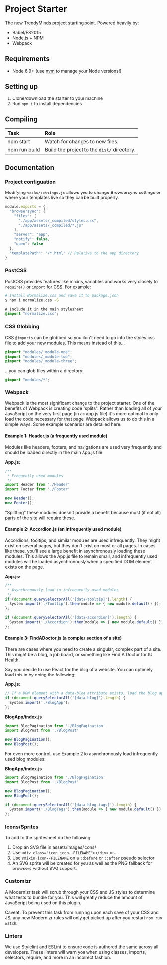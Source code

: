 # Project Starter
The new TrendyMinds project starting point. Powered heavily by:

* Babel/ES2015
* Node.js + NPM
* Webpack

## Requirements
* Node 6.9+ (use [nvm](https://github.com/creationix/nvm) to manage your Node versions!)

## Setting up
1. Clone/download the starter to your machine
2. Run `npm i` to install dependencies

## Compiling
| Task          | Role                                              |
|:--------------|:--------------------------------------------------|
| npm start     | Watch for changes to new files.                   |
| npm run build | Build the project to the `dist/` directory.       |

## Documentation

### Project configuation
Modifying `tasks/settings.js` allows you to change Browsersync settings or where your templates live so they can be built properly.

```js
module.exports = {
  "browsersync": {
    "files": [
      "./app/assets/_compiled/styles.css",
      "./app/assets/_compiled/*.js"
    ],
    "server": "app",
    "notify": false,
    "open": false
  },
  "templatePath": "/*.html" // Relative to the app directory
}
```

### PostCSS
PostCSS provides features like mixins, variables and works very closely to `require()` or `import` for CSS. For example:

```bash
# Install Normalize.css and save it to package.json
$ npm i normalize.css -S
```

```css
# Include it in the main stylesheet
@import "normalize.css";
```

### CSS Globbing
CSS `@imports` can be globbed so you don't need to go into the styles.css file to add your new modules. This means instead of this...

```css
@import "modules/_module-one";
@import "modules/_module-two";
@import "modules/_module-three";
```

...you can glob files within a directory:

```css
@import "modules/*";
```

### Webpack

Webpack is the most significant change to the project starter. One of the benefits of Webpack is creating code "splits". Rather than loading all of your JavaScript on the very first page (in an app.js file) it's more optimal to only load the code necessary for that page. Webpack allows us to do this in a simple ways. Some example scenarios are detailed here.

#### Example 1: Header.js (a frequently used module)
Modules like headers, footers, and navigations are used very frequently and should be loaded directly in the main App.js file.

**App.js:**
```js
/**
 * Frequently used modules
 */
import Header from './Header'
import Footer from './Footer'

new Header();
new Footer();
```

"Splitting" these modules doesn't provide a benefit because most (if not all) parts of the site will require these.

#### Example 2: Accordion.js (an infrequently used module)
Accordions, tooltips, and similar modules are used infrequently. They might exist on several pages, but they don't exist on most or all pages. In cases like these, you'll see a large benefit in asynchronously loading these modules. This allows the App.js file to remain small, and infrequently used modules will be loaded asynchronously when a specified DOM element exists on the page.

**App.js:**
```js
/**
 * Asynchronously load in infrequently used modules
 */
if (document.querySelectorAll('[data-tooltip]').length) {
  System.import('./Tooltip').then(module => { new module.default() });
};

if (document.querySelectorAll('[data-accordion]').length) {
  System.import('./Accordion').then(module => { new module.default() });
};
```

#### Example 3: FindADoctor.js (a complex section of a site)
There are cases where you need to create a singular, complex part of a site. This might be a blog, a job board, or something like Find A Doctor for IU Health.

Say you decide to use React for the blog of a website. You can optimely load this in by doing the following:

**App.js:**
```js
// If a DOM element with a data-blog attribute exists, load the blog application
if (document.querySelectorAll('[data-blog]').length) {
  System.import('./BlogApp');
};
```

**BlogApp/index.js**
```js
import BlogPagination from './BlogPagination'
import BlogPost from './BlogPost'

new BlogPagination();
new BlogPost();
```

For even more control, use Example 2 to asynchronously load infrequently used blog modules:

**BlogApp/index.js**
```js
import BlogPagination from './BlogPagination'
import BlogPost from './BlogPost'

new BlogPagination();
new BlogPost();

if (document.querySelectorAll('[data-blog-tags]').length) {
  System.import('./BlogTags').then(module => { new module.default() });
};
```

### Icons/Sprites
To add to the spritesheet do the following:

1. Drop an SVG file in assets/images/icons/
2. Use `<div class="icon icon--FILENAME"></div>` or...
3. Use `@mixin icon--FILENAME` on a `::before` or `::after` pseudo selector
4. An SVG sprite will be created for you as well as the PNG fallback for browsers without SVG support.

### Customizr
A Modernizr task will scrub through your CSS and JS styles to determine what tests to bundle for you. This will greatly reduce the amount of JavaScript being used on this plugin.

Caveat: To prevent this task from running upon each save of your CSS and JS, any new Modernizr rules will only get picked up after you restart `npm run watch`.

### Linters
We use Stylelint and ESLint to ensure code is authored the same across all developers. These linters will warn you when using classes, imports, selectors, require, and more in an incorrect fashion.
